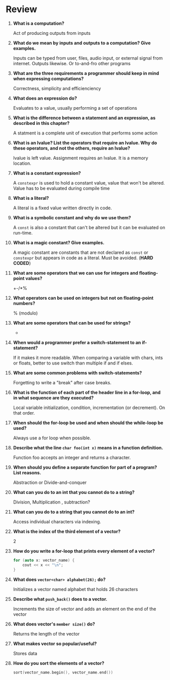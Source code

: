 # Review

1. **What is a computation?**

    Act of producing outputs from inputs

2. **What do we mean by inputs and outputs to a computation? Give examples.**

    Inputs can be typed from user, files, audio input, or external signal from internet. Outputs likewise. Or to-and-fro other programs

3. **What are the three requirements a programmer should keep in mind when expressing computations?**

    Correctness, simplicity and efficienciency

4. **What does an expression do?**

    Evaluates to a value, usually performing a set of operations

5. **What is the difference between a statement and an expression, as described in this chapter?**

    A statment is a complete unit of execution that performs some action

6. **What is an lvalue? List the operators that require an lvalue. Why do these operators, and not the others, require an lvalue?**

    lvalue is left value. Assignment requires an lvalue. It is a memory location.

7. **What is a constant expression?**

    A `constexpr` is used to hold a constant value, value that won't be altered. Value has to be evaluated during compile time
8. **What is a literal?**

    A literal is a fixed value written directly in code.

9. **What is a symbolic constant and why do we use them?**

    A `const` is also a constant that can't be altered but it can be evaluated on run-time.

10. **What is a magic constant? Give examples.**

    A magic constant are constants that are not declared as `const` or `constexpr` but appears in code as a literal. Must be avoided. (**HARD CODED**)

11. **What are some operators that we can use for integers and floating-point values?**

    +-/*%

12. **What operators can be used on integers but not on floating-point numbers?**

    % (modulo)

13. **What are some operators that can be used for strings?**

    +

14. **When would a programmer prefer a switch-statement to an if-statement?**

    If it makes it more readable. When comparing a variable with chars, ints or floats, better to use switch than multiple if and if elses.

15. **What are some common problems with switch-statements?**

    Forgetting to write a "break" after case breaks.

16. **What is the function of each part of the header line in a for-loop, and in what sequence are they executed?**

    Local variable initialization, condition, incrementation (or decrement). On that order.

17. **When should the for-loop be used and when should the while-loop be used?**

    Always use a for loop when possible.

18. **Describe what the line `char foo(int x)` means in a function definition.**

    Function foo accepts an integer and returns a character.

19. **When should you define a separate function for part of a program? List reasons.**

    Abstraction or Divide-and-conquer

20. **What can you do to an int that you cannot do to a string?**

    Division, Multiplication , subtraction?

21. **What can you do to a string that you cannot do to an int?**

    Access individual characters via indexing.

22. **What is the index of the third element of a vector?**

    2

23. **How do you write a for-loop that prints every element of a vector?**

    ```cpp
    for (auto x: vector_name) {
        cout << x << "\n";
    }
    ```

24. **What does `vector<char> alphabet(26);` do?**

    Initializes a vector named alphabet that holds 26 characters

25. **Describe what `push_back()` does to a vector.**

    Increments the size of vector and adds an element on the end of the vector

26. **What does vector's `member size()` do?**

    Returns the length of the vector

27. **What makes vector so popular/useful?**

    Stores data

28. **How do you sort the elements of a vector?**
    ```cpp
    sort(vector_name.begin(), vector_name.end())
    ```
